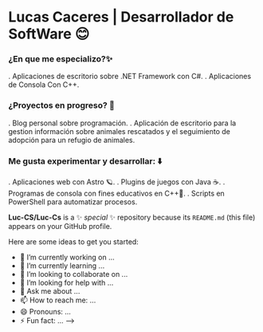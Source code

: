 # Lucas Caceres | Desarrollador de SoftWare 😊

### ¿En que me especializo?✨

. Aplicaciones de escritorio sobre .NET Framework con C#.
. Aplicaciones de Consola Con C++.

### ¿Proyectos en progreso? 🚀

. Blog personal sobre programación.
. Aplicación de escritorio para la gestion información sobre animales rescatados y el seguimiento de adopción para un refugio de animales.


### Me gusta experimentar y desarrollar: ⬇️

. Aplicaciones web con Astro 🪐.
. Plugins de juegos con Java ☕.
. Programas de consola con fines educativos en C++🔵.
. Scripts en PowerShell para automatizar procesos.


**Luc-CS/Luc-Cs** is a ✨ _special_ ✨ repository because its `README.md` (this file) appears on your GitHub profile.

Here are some ideas to get you started:

- 🔭 I’m currently working on ...
- 🌱 I’m currently learning ...
- 👯 I’m looking to collaborate on ...
- 🤔 I’m looking for help with ...
- 💬 Ask me about ...
- 📫 How to reach me: ...
- 😄 Pronouns: ...
- ⚡ Fun fact: ...
-->
